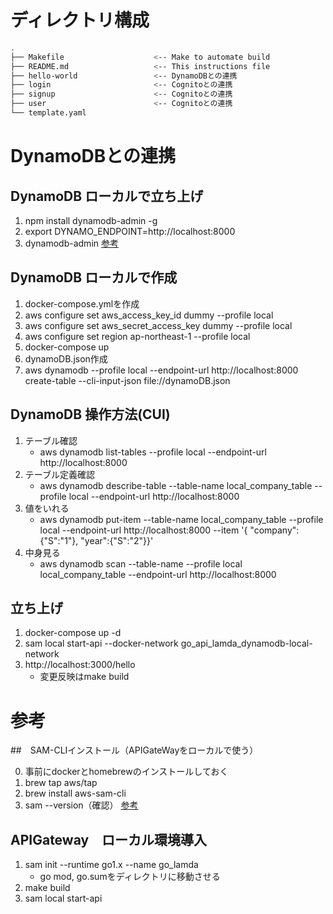 # ディレクトリ構成

```bash
.
├── Makefile                    <-- Make to automate build
├── README.md                   <-- This instructions file
├── hello-world                 <-- DynamoDBとの連携
├── login                       <-- Cognitoとの連携
├── signup                      <-- Cognitoとの連携
├── user                        <-- Cognitoとの連携
└── template.yaml
```

# DynamoDBとの連携
## DynamoDB ローカルで立ち上げ

1. npm install dynamodb-admin -g
2. export DYNAMO_ENDPOINT=http://localhost:8000
3. dynamodb-admin
[参考](https://qiita.com/gzock/items/e0225fd71917c234acce)

## DynamoDB ローカルで作成

1. docker-compose.ymlを作成
2. aws configure set aws_access_key_id dummy --profile local
3. aws configure set aws_secret_access_key dummy --profile local
4. aws configure set region ap-northeast-1 --profile local
5. docker-compose up
6. dynamoDB.json作成
7. aws dynamodb --profile local --endpoint-url http://localhost:8000 create-table --cli-input-json file://dynamoDB.json

## DynamoDB 操作方法(CUI)

1. テーブル確認
   - aws dynamodb list-tables --profile local --endpoint-url http://localhost:8000
2. テーブル定義確認
   - aws dynamodb describe-table --table-name local_company_table --profile local --endpoint-url http://localhost:8000
3. 値をいれる
   - aws dynamodb put-item --table-name local_company_table --profile local --endpoint-url http://localhost:8000 --item '{ "company": {"S":"1"}, "year":{"S":"2"}}'
4. 中身見る
   - aws dynamodb scan --table-name --profile local local_company_table --endpoint-url http://localhost:8000

## 立ち上げ
1. docker-compose up -d
2. sam local start-api --docker-network go_api_lamda_dynamodb-local-network
3. http://localhost:3000/hello
   - 変更反映はmake build


# 参考

##　SAM-CLIインストール（APIGateWayをローカルで使う）

0. 事前にdockerとhomebrewのインストールしておく
1. brew tap aws/tap
2. brew install aws-sam-cli
3. sam --version（確認）
 [参考](https://docs.aws.amazon.com/serverless-application-model/latest/developerguide/serverless-sam-cli-install-mac.html)

## APIGateway　ローカル環境導入

1. sam init --runtime go1.x --name go_lamda
   - go mod, go.sumをディレクトリに移動させる
2. make build
3. sam local start-api
